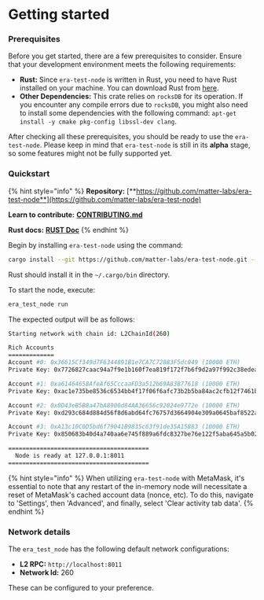 # Getting started

### Prerequisites

Before you get started, there are a few prerequisites to consider. Ensure that your development environment meets the following requirements:

* **Rust:** Since `era-test-node` is written in Rust, you need to have Rust installed on your machine. You can download Rust from [here](https://www.rust-lang.org/tools/install).
* **Other Dependencies:** This crate relies on `rocksDB` for its operation. If you encounter any compile errors due to `rocksDB`, you might also need to install some dependencies with the following command: `apt-get install -y cmake pkg-config libssl-dev clang`.

After checking all these prerequisites, you should be ready to use the `era-test-node`. Please keep in mind that `era-test-node` is still in its **alpha** stage, so some features might not be fully supported yet.

### Quickstart

{% hint style="info" %}
**Repository:** [**https://github.com/matter-labs/era-test-node**](https://github.com/matter-labs/era-test-node)

**Learn to contribute:** [**CONTRIBUTING.md**](https://github.com/matter-labs/era-test-node/blob/main/.github/CONTRIBUTING.md)

**Rust docs:** [**RUST Doc**](https://matter-labs.github.io/era-test-node/era\_test\_node/index.html)
{% endhint %}

Begin by installing `era-test-node` using the command:

```bash
cargo install --git https://github.com/matter-labs/era-test-node.git --locked
```

Rust should install it in the `~/.cargo/bin` directory.

To start the node, execute:

```bash
era_test_node run
```

The expected output will be as follows:

```bash
Starting network with chain id: L2ChainId(260)

Rich Accounts
=============
Account #0: 0x36615Cf349d7F6344891B1e7CA7C72883F5dc049 (10000 ETH)
Private Key: 0x7726827caac94a7f9e1b160f7ea819f172f7b6f9d2a97f992c38edeab82d4110

Account #1: 0xa61464658AfeAf65CccaaFD3a512b69A83B77618 (10000 ETH)
Private Key: 0xac1e735be8536c6534bb4f17f06f6afc73b2b5ba84ac2cfb12f7461b20c0bbe3

Account #2: 0x0D43eB5B8a47bA8900d84AA36656c92024e9772e (10000 ETH)
Private Key: 0xd293c684d884d56f8d6abd64fc76757d3664904e309a0645baf8522ab6366d9e

Account #3: 0xA13c10C0D5bd6f79041B9835c63f91de35A15883 (10000 ETH)
Private Key: 0x850683b40d4a740aa6e745f889a6fdc8327be76e122f5aba645a5b02d0248db8

========================================
  Node is ready at 127.0.0.1:8011
========================================
```

{% hint style="info" %}
When utilizing `era-test-node` with MetaMask, it's essential to note that any restart of the in-memory node will necessitate a reset of MetaMask's cached account data (nonce, etc). To do this, navigate to 'Settings', then 'Advanced', and finally, select 'Clear activity tab data'.
{% endhint %}

### Network details

The `era_test_node` has the following default network configurations:

* **L2 RPC:** `http://localhost:8011`
* **Network Id:** 260

These can be configured to your preference.
